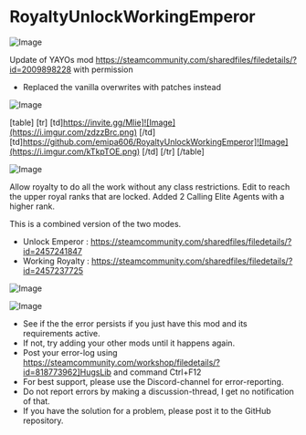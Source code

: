 # RoyaltyUnlockWorkingEmperor

![Image](https://i.imgur.com/WAEzk68.png)

Update of YAYOs mod
https://steamcommunity.com/sharedfiles/filedetails/?id=2009898228
with permission

- Replaced the vanilla overwrites with patches instead

![Image](https://i.imgur.com/7Gzt3Rg.png)


[table]
    [tr]
        [td]https://invite.gg/Mlie]![Image](https://i.imgur.com/zdzzBrc.png)
[/td]
        [td]https://github.com/emipa606/RoyaltyUnlockWorkingEmperor]![Image](https://i.imgur.com/kTkpTOE.png)
[/td]
    [/tr]
[/table]
	
![Image](https://i.imgur.com/NOW7jU1.png)

Allow royalty to do all the work without any class restrictions.
Edit to reach the upper royal ranks that are locked.
Added 2 Calling Elite Agents with a higher rank.

This is a combined version of the two modes.
- Unlock Emperor : https://steamcommunity.com/sharedfiles/filedetails/?id=2457241847
- Working Royalty : https://steamcommunity.com/sharedfiles/filedetails/?id=2457237725


![Image](https://i.imgur.com/p7Fv1Z6.gif)


![Image](https://i.imgur.com/Rs6T6cr.png)



-  See if the the error persists if you just have this mod and its requirements active.
-  If not, try adding your other mods until it happens again.
-  Post your error-log using https://steamcommunity.com/workshop/filedetails/?id=818773962]HugsLib and command Ctrl+F12
-  For best support, please use the Discord-channel for error-reporting.
-  Do not report errors by making a discussion-thread, I get no notification of that.
-  If you have the solution for a problem, please post it to the GitHub repository.




